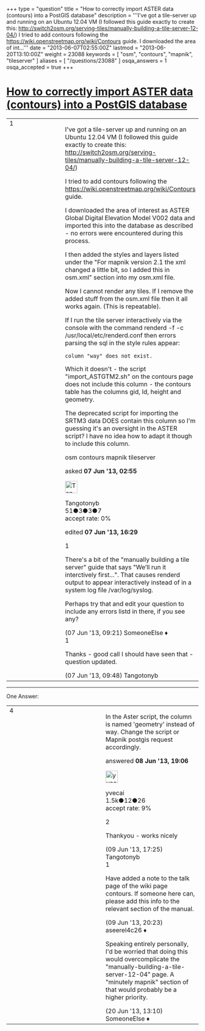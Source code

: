 +++
type = "question"
title = "How to correctly import ASTER data (contours) into a PostGIS database"
description = '''I&#x27;ve got a tile-server up and running on an Ubuntu 12.04 VM (I followed this guide exactly to create this: http://switch2osm.org/serving-tiles/manually-building-a-tile-server-12-04/) I tried to add contours following the https://wiki.openstreetmap.org/wiki/Contours guide. I downloaded the area of int...'''
date = "2013-06-07T02:55:00Z"
lastmod = "2013-06-20T13:10:00Z"
weight = 23088
keywords = [ "osm", "contours", "mapnik", "tileserver" ]
aliases = [ "/questions/23088" ]
osqa_answers = 1
osqa_accepted = true
+++

<div class="headNormal">

# [How to correctly import ASTER data (contours) into a PostGIS database](/questions/23088/how-to-correctly-import-aster-data-contours-into-a-postgis-database)

</div>

<div id="main-body">

<div id="askform">

<table id="question-table" style="width:100%;">
<colgroup>
<col style="width: 50%" />
<col style="width: 50%" />
</colgroup>
<tbody>
<tr>
<td style="width: 30px; vertical-align: top"><div class="vote-buttons">
<span id="post-23088-upvote" class="ajax-command post-vote up" rel="nofollow" title="I like this post (click again to cancel)"> </span>
<div id="post-23088-score" class="post-score" title="current number of votes">
1
</div>
<span id="post-23088-downvote" class="ajax-command post-vote down" rel="nofollow" title="I dont like this post (click again to cancel)"> </span> <span id="favorite-mark" class="ajax-command favorite-mark" rel="nofollow" title="mark/unmark this question as favorite (click again to cancel)"> </span>
<div id="favorite-count" class="favorite-count">
&#10;</div>
</div></td>
<td><div id="item-right">
<div class="question-body">
<p>I've got a tile-server up and running on an Ubuntu 12.04 VM (I followed this guide exactly to create this: <a href="http://switch2osm.org/serving-tiles/manually-building-a-tile-server-12-04/">http://switch2osm.org/serving-tiles/manually-building-a-tile-server-12-04/</a>)</p>
<p>I tried to add contours following the <a href="https://wiki.openstreetmap.org/wiki/Contours">https://wiki.openstreetmap.org/wiki/Contours</a> guide.</p>
<p>I downloaded the area of interest as ASTER Global Digital Elevation Model V002 data and imported this into the database as described - no errors were encountered during this process.</p>
<p>I then added the styles and layers listed under the "For mapnik version 2.1 the xml changed a little bit, so I added this in osm.xml" section into my osm.xml file.</p>
<p>Now I cannot render any tiles. If I remove the added stuff from the osm.xml file then it all works again. (This is repeatable).</p>
<p>If I run the tile server interactively via the console with the command renderd -f -c /usr/local/etc/renderd.conf then errors parsing the sql in the style rules appear:</p>
<pre><code>column &quot;way&quot; does not exist.</code></pre>
<p>Which it doesn't - the script "import_ASTGTM2.sh" on the contours page does not include this column - the contours table has the columns gid, Id, height and geometry.</p>
<p>The deprecated script for importing the SRTM3 data DOES contain this column so I'm guessing it's an oversight in the ASTER script? I have no idea how to adapt it though to include this column.</p>
</div>
<div id="question-tags" class="tags-container tags">
<span class="post-tag tag-link-osm" rel="tag" title="see questions tagged &#39;osm&#39;">osm</span> <span class="post-tag tag-link-contours" rel="tag" title="see questions tagged &#39;contours&#39;">contours</span> <span class="post-tag tag-link-mapnik" rel="tag" title="see questions tagged &#39;mapnik&#39;">mapnik</span> <span class="post-tag tag-link-tileserver" rel="tag" title="see questions tagged &#39;tileserver&#39;">tileserver</span>
</div>
<div id="question-controls" class="post-controls">
&#10;</div>
<div class="post-update-info-container">
<div class="post-update-info post-update-info-user">
<p>asked <strong>07 Jun '13, 02:55</strong></p>
<img src="https://secure.gravatar.com/avatar/d0323e670bafa590ec131e5d08f1b85e?s=32&amp;d=identicon&amp;r=g" class="gravatar" width="32" height="32" alt="Tangotonyb&#39;s gravatar image" />
<p><span>Tangotonyb</span><br />
<span class="score" title="51 reputation points">51</span><span title="3 badges"><span class="badge1">●</span><span class="badgecount">3</span></span><span title="3 badges"><span class="silver">●</span><span class="badgecount">3</span></span><span title="7 badges"><span class="bronze">●</span><span class="badgecount">7</span></span><br />
<span class="accept_rate" title="Rate of the user&#39;s accepted answers">accept rate:</span> <span title="Tangotonyb has no accepted answers">0%</span></p>
</div>
<div class="post-update-info post-update-info-edited">
<p><span> edited <strong>07 Jun '13, 16:29</strong> </span></p>
</div>
</div>
<div id="comments-container-23088" class="comments-container">
<span id="23091"></span>
<div id="comment-23091" class="comment">
<div id="post-23091-score" class="comment-score">
1
</div>
<div class="comment-text">
<p>There's a bit of the "manually building a tile server" guide that says "We’ll run it interctively first...". That causes renderd output to appear interactively instead of in a system log file /var/log/syslog.<br />
</p>
<p>Perhaps try that and edit your question to include any errors listd in there, if you see any?</p>
</div>
<div id="comment-23091-info" class="comment-info">
<span class="comment-age">(07 Jun '13, 09:21)</span> <span class="comment-user userinfo">SomeoneElse ♦</span>
</div>
</div>
<span id="23092"></span>
<div id="comment-23092" class="comment">
<div id="post-23092-score" class="comment-score">
1
</div>
<div class="comment-text">
<p>Thanks - good call I should have seen that - question updated.</p>
</div>
<div id="comment-23092-info" class="comment-info">
<span class="comment-age">(07 Jun '13, 09:48)</span> <span class="comment-user userinfo">Tangotonyb</span>
</div>
</div>
</div>
<div id="comment-tools-23088" class="comment-tools">
&#10;</div>
<div class="clear">
&#10;</div>
<div id="comment-23088-form-container" class="comment-form-container">
&#10;</div>
<div class="clear">
&#10;</div>
</div></td>
</tr>
</tbody>
</table>

------------------------------------------------------------------------

<div class="tabBar">

<span id="sort-top"></span>

<div class="headQuestions">

One Answer:

</div>

</div>

<span id="23114"></span>

<div id="answer-container-23114" class="answer accepted-answer">

<table style="width:100%;">
<colgroup>
<col style="width: 50%" />
<col style="width: 50%" />
</colgroup>
<tbody>
<tr>
<td style="width: 30px; vertical-align: top"><div class="vote-buttons">
<span id="post-23114-upvote" class="ajax-command post-vote up" rel="nofollow" title="I like this post (click again to cancel)"> </span>
<div id="post-23114-score" class="post-score" title="current number of votes">
4
</div>
<span id="post-23114-downvote" class="ajax-command post-vote down" rel="nofollow" title="I dont like this post (click again to cancel)"> </span> <span class="accept-answer on" rel="nofollow" title="Tangotonyb has selected this answer as the correct answer"> </span>
</div></td>
<td><div class="item-right">
<div class="answer-body">
<p>In the Aster script, the column is named 'geometry' instead of way. Change the script or Mapnik postgis request accordingly.</p>
</div>
<div class="answer-controls post-controls">
&#10;</div>
<div class="post-update-info-container">
<div class="post-update-info post-update-info-user">
<p>answered <strong>08 Jun '13, 19:06</strong></p>
<img src="https://secure.gravatar.com/avatar/3c7cffe544d6a1c46c97a25b2fdcdedc?s=32&amp;d=identicon&amp;r=g" class="gravatar" width="32" height="32" alt="yvecai&#39;s gravatar image" />
<p><span>yvecai</span><br />
<span class="score" title="1481 reputation points"><span>1.5k</span></span><span title="12 badges"><span class="silver">●</span><span class="badgecount">12</span></span><span title="26 badges"><span class="bronze">●</span><span class="badgecount">26</span></span><br />
<span class="accept_rate" title="Rate of the user&#39;s accepted answers">accept rate:</span> <span title="yvecai has 7 accepted answers">9%</span> </br></p>
</div>
</div>
<div id="comments-container-23114" class="comments-container">
<span id="23156"></span>
<div id="comment-23156" class="comment">
<div id="post-23156-score" class="comment-score">
2
</div>
<div class="comment-text">
<p>Thankyou - works nicely</p>
</div>
<div id="comment-23156-info" class="comment-info">
<span class="comment-age">(09 Jun '13, 17:25)</span> <span class="comment-user userinfo">Tangotonyb</span>
</div>
</div>
<span id="23161"></span>
<div id="comment-23161" class="comment">
<div id="post-23161-score" class="comment-score">
1
</div>
<div class="comment-text">
<p>Have added a note to the talk page of <span>the wiki page contours</span>. If someone here can, please add this info to the relevant section of the manual.</p>
</div>
<div id="comment-23161-info" class="comment-info">
<span class="comment-age">(09 Jun '13, 20:23)</span> <span class="comment-user userinfo">aseerel4c26 ♦</span>
</div>
</div>
<span id="23554"></span>
<div id="comment-23554" class="comment">
<div id="post-23554-score" class="comment-score">
&#10;</div>
<div class="comment-text">
<p>Speaking entirely personally, I'd be worried that doing this would overcomplicate the "manually-building-a-tile-server-12-04" page. A "minutely mapnik" section of that would probably be a higher priority.</p>
</div>
<div id="comment-23554-info" class="comment-info">
<span class="comment-age">(20 Jun '13, 13:10)</span> <span class="comment-user userinfo">SomeoneElse ♦</span>
</div>
</div>
</div>
<div id="comment-tools-23114" class="comment-tools">
&#10;</div>
<div class="clear">
&#10;</div>
<div id="comment-23114-form-container" class="comment-form-container">
&#10;</div>
<div class="clear">
&#10;</div>
</div></td>
</tr>
</tbody>
</table>

</div>

<div class="paginator-container-left">

</div>

</div>

</div>

